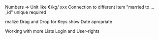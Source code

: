 Numbers => Unit like €/kg/ xxx
Connection to different Item "married to ... _id"
unique
required

realize Drag and Drop for Keys
show Date apropriate

Working with more Lists
Login and User-rights

